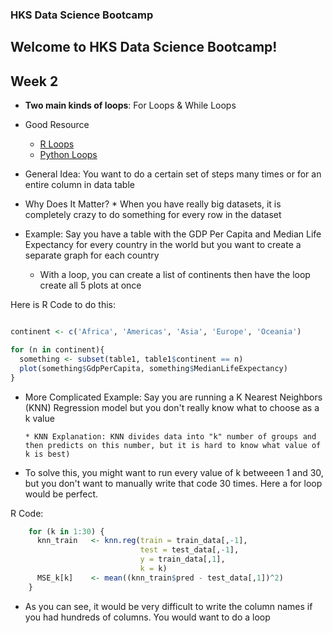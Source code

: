 ### **HKS Data Science Bootcamp**
## Welcome to HKS Data Science Bootcamp!

## Week 2

* **Two main kinds of loops**: For Loops & While Loops
* Good Resource
    * [R Loops](https://www.datacamp.com/community/tutorials/tutorial-on-loops-in-r)
    * [Python Loops](https://www.datacamp.com/community/tutorials/loops-python-tutorial)

* General Idea: You want to do a certain set of steps many times or for an entire column in data table
* Why Does It Matter?
      * When you have really big datasets, it is completely crazy to do something for every row in the dataset

* Example: Say you have a table with the GDP Per Capita and Median Life Expectancy for every country in the world but you want to create a separate graph for each country

   * With a loop, you can create a list of continents then have the loop create all 5 plots at once
   
   
Here is R Code to do this:
```R

continent <- c('Africa', 'Americas', 'Asia', 'Europe', 'Oceania')

for (n in continent){
  something <- subset(table1, table1$continent == n)
  plot(something$GdpPerCapita, something$MedianLifeExpectancy)
}
```

* More Complicated Example: Say you are running a K Nearest Neighbors (KNN) Regression model but you don't really know what to choose as a k value 

      * KNN Explanation: KNN divides data into "k" number of groups and then predicts on this number, but it is hard to know what value of k is best)

* To solve this, you might want to run every value of k betweeen 1 and 30, but you don't want to manually write that code 30 times. Here a for loop would be perfect. 

R Code:
```R
    for (k in 1:30) {
      knn_train   <- knn.reg(train = train_data[,-1],
                             test = test_data[,-1],
                             y = train_data[,1],
                             k = k)
      MSE_k[k]    <- mean((knn_train$pred - test_data[,1])^2)
    }
```

* As you can see, it would be very difficult to write the column names if you had hundreds of columns. You would want to do a loop 
